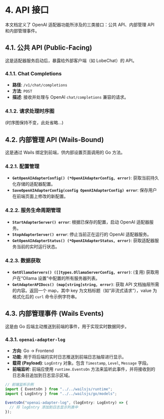 # 4. API 接口

本文档定义了 OpenAI 适配器功能所涉及的三类接口：公共 API、内部管理 API 和内部管理事件。

## 4.1. 公共 API (Public-Facing)

这是适配器服务启动后，暴露给外部客户端（如 LobeChat）的 API。

### 4.1.1. Chat Completions

- **路径**: `/v1/chat/completions`
- **方法**: `POST`
- **描述**: 接收并处理与 OpenAI `chat/completions` 兼容的请求。

### 4.1.2. 请求处理时序图

(时序图保持不变，此处省略...)

## 4.2. 内部管理 API (Wails-Bound)

这是通过 Wails 绑定到前端，供内部设置页面调用的 Go 方法。

### 4.2.1. 配置管理

- **`GetOpenAIAdapterConfig() (*OpenAIAdapterConfig, error)`**: 获取当前持久化存储的适配器配置。
- **`SaveOpenAIAdapterConfig(config OpenAIAdapterConfig) error`**: 保存用户在前端页面上修改的新配置。

### 4.2.2. 服务生命周期管理

- **`StartAdapterServer() error`**: 根据已保存的配置，启动 OpenAI 适配器服务。
- **`StopAdapterServer() error`**: 停止当前正在运行的 OpenAI 适配器服务。
- **`GetOpenAIAdapterStatus() (*OpenAIAdapterStatus, error)`**: 获取适配器服务当前的实时运行状态。

### 4.2.3. 数据获取

- **`GetOllamaServers() ([]types.OllamaServerConfig, error)`**: (复用) 获取用户在“Ollama 设置”中配置的所有服务器列表。
- **`GetAdapterAPIDocs() (map[string]string, error)`**: 获取 API 文档抽屉所需的内容。返回一个 map，其中 key 为文档标题（如“非流式请求”），value 为格式化后的 `curl` 命令示例字符串。

## 4.3. 内部管理事件 (Wails Events)

这是由 Go 后端主动推送到前端的事件，用于实现实时数据同步。

### 4.3.1. `openai-adapter-log`

- **方向**: Go -> Frontend
- **功能**: 用于将后端的实时日志推送到前端日志抽屉进行显示。
- **载荷 (Payload)**: `LogEntry` 对象。包含 `Timestamp`, `Level`, `Message` 字段。
- **前端监听**: 前端应使用 `runtime.EventsOn` 方法来监听此事件，并将接收到的日志条目追加到日志显示区域。

```typescript
// 前端监听示例
import { EventsOn } from "../../wailsjs/runtime";
import { LogEntry } from "../../wailsjs/go/models";

EventsOn("openai-adapter-log", (logEntry: LogEntry) => {
  // 将 logEntry 添加到日志显示列表中
});
```
